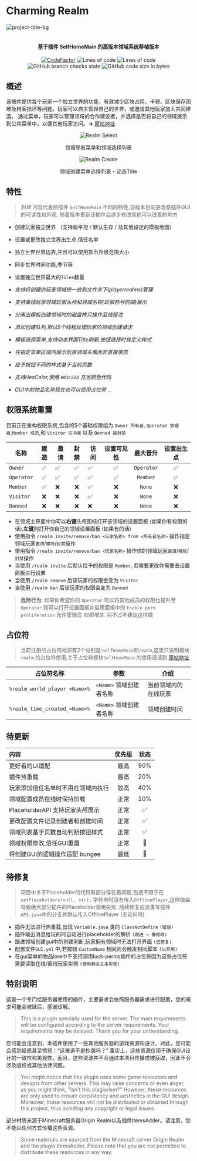 # Charming Realm

![project-title-bg](https://github.com/user-attachments/assets/624149f2-23cc-4ce7-968c-5eda04c7c752)

<p align="center">
<img src = "https://i.imgur.com/EF6t6WA.png" alt="">
</p>

<h4 align="center">基于插件 SelfHomeMain 的高版本领域系统移植版本</h4>
<p align="center">
<a href="https://www.codefactor.io/repository/github/caishangqi/charming-realm-system"><img src="https://www.codefactor.io/repository/github/caishangqi/charming-realm-system/badge" alt="CodeFactor" /></a>
<img alt="Lines of code" src="https://img.shields.io/tokei/lines/github/Caishangqi/charming-realm-system">
<img alt="Lines of code" src="https://img.shields.io/badge/Spigot-1.16.5 to 1.20.1-green">
<img alt="GitHub branch checks state" src="https://img.shields.io/github/checks-status/Caishangqi/charming-realm-system/master?label=build">
<img alt="GitHub code size in bytes" src="https://img.shields.io/github/languages/code-size/Caishangqi/charming-realm-system">
</p>

## 概述

该插件提供每个玩家一个独立世界的功能，有效减少区块占用、卡顿、区块保存困难及档案损坏等问题。玩家可以自主管理自己的世界，或邀请其他玩家加入共同建造。
通过菜单，玩家可以管理领域的合作建设者，并选择是否将自己的领域展示到公共菜单中，以便其他玩家访问。**→** [原帖地址](https://www.minebbs.com/resources/selfhomemain-1-7-10-1-21.8693/)


<p align="center">
<img alt="Realm Select" src="https://github.com/user-attachments/assets/3222a075-5417-4175-9a28-2cc244f2e3fd">
</p>
<p align="center">
领域导航菜单和领域选择列表
</p>

<p align="center">
<img alt="Realm Create" src="https://github.com/user-attachments/assets/0ebe7793-5c1f-4a05-8622-7299f0bb5bbd">
</p>
<p align="center">
领域创建菜单选择列表 - 动态Title
</p>

## 特性

> *斜体* 内容代表原插件 `SelfHomeMain` 不同的特性,该版本目前更改原插件GUI的可读性和外观, 随着版本更新该插件会逐步修改其他可以改善的地方

- 创建玩家独立世界 （支持超平坦 / 默认生存 / 及其他设定的模板地图）
- 设置或更改独立世界出生点,信任名单
- 独立世界世界边界,并且可以使用货币升级范围大小
- 同步世界时间功能,季节等
- 设置独立世界最大的`Tiles`数量

- *支持将创建的玩家领域统一放到文件夹下(playerrealms)管理*
- *支持离线玩家领域玩家头颅和领域名称(玩家称号前缀)展示*
- *分离出模板创建领域时的磁盘拷贝操作至线程池*
- *添加创建队列,默认5个线程处理玩家的领域创建请求*
- *模板选择菜单,支持动态界面Title刷新,按钮选择时自定义样式*
- *在指定菜单区域内展示玩家领域头像而非直接填充*
- *给予按钮不同的样式基于当前页数*
- *支持HexColor,使用 `#83c22d` 充当颜色代码*
- *GUI中的物品名称现在也可以使用占位符*
  ...

## 权限系统重置
目前正在重构权限系统,包含的5个基础权限组为 `Owner 所有者`, `Operator 管理者`,`Member 成员`,和 `Visitor 访问者` 以及 `Banned 被封禁` 

| 名称         | 建造 | 邀请 | 封禁 | 访问 | 设置可见性 |    最大晋升    | 设置出生点 |
|------------|:--:|----|:--:|----|:-----:|:----------:|:-----:|
| `Owner`    | ✅  | ✅  | ✅  | ✅  |   ✅   | `Operator` |   ✅   |
| `Operator` | ✅  | ✅  | ✅  | ✅  |   ✅   |  `Member`  |   ✅   |
| `Member`   | ✅  | ❌  | ❌  | ✅  |   ❌   |   `None`   |   ❌   |
| `Visitor`  | ❌  | ❌  | ❌  | ✅  |   ❌   |   `None`   |   ❌   |
| `Banned`   | ❌  | ❌  | ❌  | ❌  |   ❌   |   `None`   |   ❌   |

- 在领域主界面中你可以**右键**头颅图标打开该领域的设置面板 (如果你有权限的话),**左键**则打开你自己的领域设置面板 (如果有的话)
- 使用指令 `/realm invite/remove/ban <玩家名称> from <所有者名称>` 操作指定领域玩家`邀请`/`移除`/`封禁`操作
- 使用指令 `/realm invite/remove/ban <玩家名称>` 操作你的领域玩家`邀请`/`移除`/`封禁`操作
- 当使用 `/realm invite` 后默认给予的权限是 `Member`, 若需要更改你需要去设置面板进行设置
- 当使用 `/realm remove` 后该玩家的权限会变为 `Visitor`
- 当使用 `/realm ban` 后该玩家的权限会变为 `Banned`

>**危险行为**: 如果你希望你的 `Operator` 可以将其他成员的权限也提升至 `Operator` 则可以打开设置面板并启用面板中的 `Enable perm proliferation` 允许管理员 *权限增生*. 只不过不建议这样做

## 占位符

> 当前注册的占位符标识有2个分别是:`SelfHomeMain`和`realm`,这里只说明模块 `realm`
> 的占位符使用,关于占位符模块`SelfHomeMain`
> 的使用请请到 [原帖地址](https://www.minebbs.com/resources/selfhomemain-1-7-10-1-21.8693/)

| 占位符名称                         | 参数               | 介绍         |
|-------------------------------|------------------|------------|
| `%realm_world_player_<Name>%` | `<Name>` 领域创建者名称 | 当前领域内的在线玩家 |
| `%realm_time_created_<Name>%` | `<Name>` 领域创建者名称 | 领域创建时间     |

## 待更新

| 内容                      | 优先级 | 状态  |
|:------------------------|:---:|:---:|
| 更好看的UI适配                | 最高  | 90% |
| 插件热重载                   | 最高  | 20% |
| 玩家添加信任名单时不用在领域内执行       | 较高  | 40% |
| 领域配置成员在线时保持加载           | 正常  | 10% |
| PlaceholderAPI 支持玩家头颅展示 | 正常  |  ✅  |
| 更改配置文件记录创建者和创建时间        | 正常  |  ✅  |
| 领域列表基于页数自动判断按钮样式        | 正常  |  ✅  |
| 领域权限修改,信任GUI重置          | 正常  | 📌  |
| 将创建GUI的逻辑操作适配 bungee    | 最低  | 📌  |


## 待修复
> 项目中关于Placeholder的代码有部分存在着问题,包括不限于在 `setPlaceholders(null, str);` 字符串时没有传入`OfflinePlayer`,这样做会导致绝大部分插件的Placeholder调用失败. 后续修复应该重写插件`API.java`中的分支并默认传入OfflinePlayer (无论何时)

- 插件无法进行热重载,出现 `Variable.java` 类的 `ClassNotDefine` `(错误)`
- 插件输出消息给玩的时自动进行placeholder的解析 `(跟进 → 懒得改)`
- 跟进领域创建gui中的创建判断,玩家拥有领域时无法打开界面 `(已修复)`
- 配置文件`GUI.yml` 中,若按钮 `CustomName` 相同则会触发相同脚本 `(以弃用)`
- 在gui菜单的物品lore中不支持调用luck-perms插件的占位符因为这些占位符需要读取在线/离线玩家实例 `(使用静态文本实现)`

## 特别说明

这是一个专门给服务器使用的插件，主要需求会依照服务器需求进行配置，您的需求可能会被延后，感谢谅解。

> This is a plugin specially used for the server. The main requirements will be configured according to the server
> requirements. Your requirements may be delayed. Thank you for your understanding.

您可能会注意到，本插件使用了一些其他服务器的游戏资源和设计。对此，您可能会感到疑惑甚至愤怒：“这难道不是抄袭吗？”
事实上，这些资源仅用于确保GUI设计的一致性和美观性。而且，这些资源并不会通过本项目传播或被获取，因此不会涉及版权或其他法律问题。

> You might notice that this plugin uses some game resources and designs from other servers. This may raise concerns or
> even anger, as you might think, "Isn't this plagiarism?" However, these resources are only used to ensure consistency
> and aesthetics in the GUI design. Moreover, these resources will not be distributed or obtained through this project,
> thus avoiding any copyright or legal issues.

部分材质来源于Minecraft服务器Origin Realm以及插件ItemsAdder。请注意，您不能以任何方式传播这些资源。

> Some materials are sourced from the Minecraft server Origin Realm and the plugin ItemsAdder. Please note that you are
> not permitted to distribute these resources in any way.